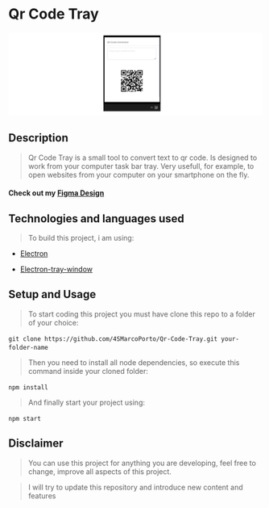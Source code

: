 # Qr Code Tray

![Main ScreenShot](/README.assets/screenshot.png)



## Description

>Qr Code Tray is a small tool to convert text to qr code. Is designed to work from your computer task bar tray. Very usefull, for example, to open websites from your computer on your smartphone on the fly.

#### Check out my [Figma Design](https://www.figma.com/file/xULeHVzJzLYLek3QFFqeH2/QrCodeTool-Tray---Github-Linked?node-id=0%3A1)


## Technologies and languages used

>To build this project, i am using:

* [Electron](https://github.com/electron/electron)

* [Electron-tray-window](https://github.com/sfatihk/electron-tray-window)


## Setup and Usage

>To start coding this project you must have clone this repo to a folder of your choice:

``` git clone https://github.com/4SMarcoPorto/Qr-Code-Tray.git your-folder-name ```

>Then you need to install all node dependencies, so execute this command inside your cloned folder:

``` npm install ```

>And finally start your project using:

``` npm start ```


## Disclaimer

>You can use this project for anything you are developing, feel free to change, improve all aspects of this project.

>I will try to update this repository and introduce new content and features